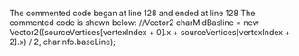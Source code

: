 The commented code began at line 128 and ended at line 128
The commented code is shown below:
                    //Vector2 charMidBasline = new Vector2((sourceVertices[vertexIndex + 0].x + sourceVertices[vertexIndex + 2].x) / 2, charInfo.baseLine);


